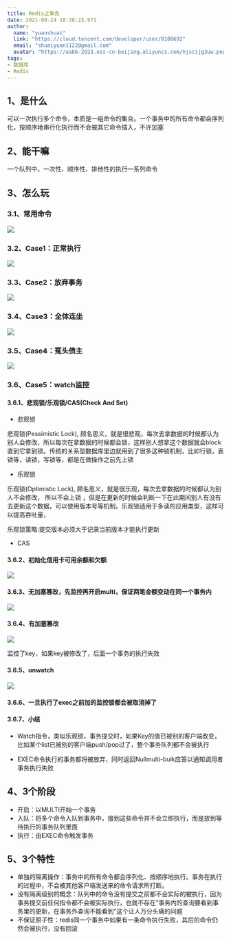 ```yaml
---
title: Redis之事务
date: 2021-09-24 18:38:23.971
author:
  name: "yuanshuai"
  link: "https://cloud.tencent.com/developer/user/8180692"
  email: "shuaiyuan1122@gmail.com"
  avatar: "https://aabb-2023.oss-cn-beijing.aliyuncs.com/hjscijg3uw.png"
tags: 
- 数据库
- Redis
---
```


## 1、是什么

可以一次执行多个命令，本质是一组命令的集合。一个事务中的所有命令都会序列化，按顺序地串行化执行而不会被其它命令插入，不许加塞

## 2、能干嘛

一个队列中，一次性、顺序性、排他性的执行一系列命令

## 3、怎么玩

### 3.1、常用命令

![](https://hexobbblog.oss-cn-beijing.aliyuncs.com/images/redis/96.png)

### 3.2、Case1：正常执行

![](https://hexobbblog.oss-cn-beijing.aliyuncs.com/images/redis/97.png)

### 3.3、Case2：放弃事务

![](https://hexobbblog.oss-cn-beijing.aliyuncs.com/images/redis/98.png)

### 3.4、Case3：全体连坐

![](https://hexobbblog.oss-cn-beijing.aliyuncs.com/images/redis/99.png)

### 3.5、Case4：冤头债主

![](https://hexobbblog.oss-cn-beijing.aliyuncs.com/images/redis/100.png)

### 3.6、Case5：watch监控

#### 3.6.1、悲观锁/乐观锁/CAS(Check And Set)

- 悲观锁

悲观锁(Pessimistic Lock), 顾名思义，就是很悲观，每次去拿数据的时候都认为别人会修改，所以每次在拿数据的时候都会锁，这样别人想拿这个数据就会block直到它拿到锁。传统的关系型数据库里边就用到了很多这种锁机制，比如行锁，表锁等，读锁，写锁等，都是在做操作之前先上锁 

- 乐观锁

乐观锁(Optimistic Lock), 顾名思义，就是很乐观，每次去拿数据的时候都认为别人不会修改， 所以不会上锁 ，但是在更新的时候会判断一下在此期间别人有没有去更新这个数据，可以使用版本号等机制。乐观锁适用于多读的应用类型，这样可以提高吞吐量，

乐观锁策略:提交版本必须大于记录当前版本才能执行更新 

- CAS

#### 3.6.2、初始化信用卡可用余额和欠额

![](https://hexobbblog.oss-cn-beijing.aliyuncs.com/images/redis/101.png)

#### 3.6.3、无加塞篡改，先监控再开启multi，保证两笔金额变动在同一个事务内

![](https://hexobbblog.oss-cn-beijing.aliyuncs.com/images/redis/102.png)

#### 3.6.4、有加塞篡改

![](https://hexobbblog.oss-cn-beijing.aliyuncs.com/images/redis/103.png)

监控了key，如果key被修改了，后面一个事务的执行失效

#### 3.6.5、unwatch

![](https://hexobbblog.oss-cn-beijing.aliyuncs.com/images/redis/104.png)

#### 3.6.6、一旦执行了exec之前加的监控锁都会被取消掉了

#### 3.6.7、小结

- Watch指令，类似乐观锁，事务提交时，如果Key的值已被别的客户端改变，比如某个list已被别的客户端push/pop过了，整个事务队列都不会被执行

- EXEC命令执行的事务都将被放弃，同时返回Nullmulti-bulk应答以通知调用者事务执行失败

## 4、**3**个阶段

- 开启：以MULTI开始一个事务
- 入队：将多个命令入队到事务中，接到这些命令并不会立即执行，而是放到等待执行的事务队列里面
- 执行：由EXEC命令触发事务

## 5、3个特性

- 单独的隔离操作：事务中的所有命令都会序列化、按顺序地执行。事务在执行的过程中，不会被其他客户端发送来的命令请求所打断。
- 没有隔离级别的概念：队列中的命令没有提交之前都不会实际的被执行，因为事务提交前任何指令都不会被实际执行，也就不存在”事务内的查询要看到事务里的更新，在事务外查询不能看到”这个让人万分头痛的问题
- 不保证原子性：redis同一个事务中如果有一条命令执行失败，其后的命令仍然会被执行，没有回滚